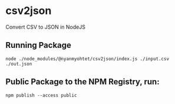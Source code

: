 # csv2json
Convert CSV to JSON in NodeJS

## Running Package
`node ./node_modules/@nyanmyohtet/csv2json/index.js ./input.csv ./out.json`

## Public Package to the NPM Registry, run:
`npm publish --access public`
